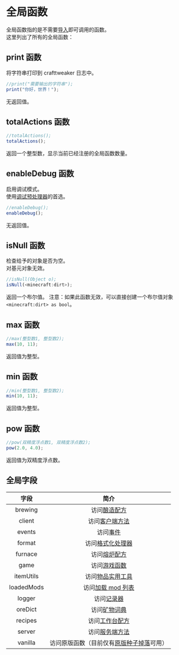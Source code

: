 # 全局函数

全局函数指的是不需要[导入](/AdvancedFunctions/Import)即可调用的函数。  
这里列出了所有的全局函数：

## print 函数

将字符串打印到 crafttweaker 日志中。

``` js
//print("需要输出的字符串");
print("你好，世界！");
```
无返回值。

## totalActions 函数

``` js
//totalActions();
totalActions();
```
返回一个整型数，显示当前已经注册的全局函数数量。

## enableDebug 函数

启用调试模式。  
使用[调试预处理器](/AdvancedFunctions/Preprocessors/DebugPreprocessor)的首选。

``` js
//enableDebug();
enableDebug();
```
无返回值。

## isNull 函数

检查给予的对象是否为空。  
对基元对象无效。

``` js
//isNull(Object o);
isNull(<minecraft:dirt>);
```
返回一个布尔值。
注意：如果此函数无效，可以直接创建一个布尔值对象 `<minecraft:dirt> as bool`。


## max 函数

``` js
//max(整型数1, 整型数2);
max(10, 11);
```
返回值为整型。

## min 函数

``` js
//min(整型数1, 整型数2);
min(10, 11);
```
返回值为整型。

## pow 函数

``` js
//pow(双精度浮点数1, 双精度浮点数2);
pow(2.0, 4.0);
```
返回值为双精度浮点数。



## 全局字段

| 字段      | 简介                                                                                   |
|:----------:|:---------------------------------------------------------------------------------------------:|
| brewing    | 访问[酿造配方](/Vanilla/Recipes/Recipes_Brewing_Stand)                        |
| client     | 访问[客户端方法](/Vanilla/Game/IClient)                                              |
| events     | 访问[事件](/AdvancedFunctions/Events/IEventManager)                         |
| format     | 访问[格式化处理器](/Vanilla/Utils/IFormatter)                                  |
| furnace    | 访问[熔炉配方](/Vanilla/Recipes/Recipes_Furnace)                              |
| game       | 访问[游戏函数](/Vanilla/Game/IGame)                                                |
| itemUtils  | 访问[物品实用工具](/Vanilla/Utils/IItemUtils)                                   |
| loadedMods | 访问[加载 mod 列表](/Vanilla/Game/Mods)                                           |
| logger     | 访问[记录器](/Vanilla/Utils/Logger)                                                  |
| oreDict    | 访问[矿物词典](/Vanilla/OreDict/IOreDict)                               |
| recipes    | 访问[工作台配方](/Vanilla/Recipes/Crafting/Recipes_Crafting_Table)               |
| server     | 访问[服务端方法](/Vanilla/Game/IServer)                                              |
| vanilla    | 访问原版函数（目前仅有[原版种子掉落](/Vanilla/Recipes/Seeds)可用） |
